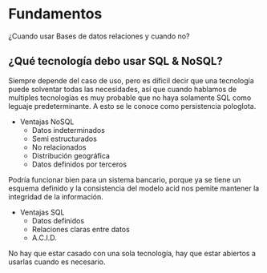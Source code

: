 # Fundamentos

¿Cuando usar Bases de datos relaciones y cuando no?

## ¿Qué tecnología debo usar SQL & NoSQL?
Siempre depende del caso de uso, pero es díficil decir que una tecnología puede solventar todas las necesidades, así que cuando hablamos de multiples tecnologías es muy probable que no haya solamente SQL como leguaje predeterminante. A esto se le conoce como persistencia pologlota.

- Ventajas NoSQL
    - Datos indeterminados
    - Semi estructurados
    - No relacionados
    - Distribución geográfica
    - Datos definidos por terceros

Podría funcionar bien para un sistema bancario, porque ya se tiene un esquema definido y la consistencia del modelo acid nos pemite mantener la integridad de la información.

- Ventajas SQL
    - Datos definidos
    - Relaciones claras entre datos
    - A.C.I.D.

No hay que estar casado con una sola tecnología, hay que estar abiertos a usarlas cuando es necesario.
